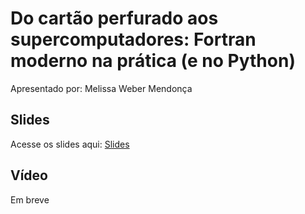 # Do cartão perfurado aos supercomputadores: Fortran moderno na prática (e no Python)

Apresentado por: Melissa Weber Mendonça


## Slides

Acesse os slides aqui: [Slides](./pybr2019-melissa-weber-mendonca-do-cartao-perfurado-aos-supercomputadores.pdf)


## Vídeo

Em breve